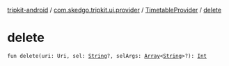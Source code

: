 [tripkit-android](../../index.md) / [com.skedgo.tripkit.ui.provider](../index.md) / [TimetableProvider](index.md) / [delete](./delete.md)

# delete

`fun delete(uri: Uri, sel: `[`String`](https://kotlinlang.org/api/latest/jvm/stdlib/kotlin/-string/index.html)`?, selArgs: `[`Array`](https://kotlinlang.org/api/latest/jvm/stdlib/kotlin/-array/index.html)`<`[`String`](https://kotlinlang.org/api/latest/jvm/stdlib/kotlin/-string/index.html)`>?): `[`Int`](https://kotlinlang.org/api/latest/jvm/stdlib/kotlin/-int/index.html)